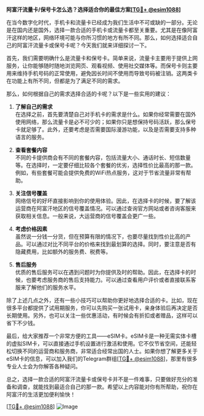 **阿富汗流量卡/保号卡怎么选？选择适合你的最佳方案[[TG💪+ @esim1088](https://t.me/s/esim1088)]**

在当今数字化时代，手机卡和流量卡已经成为我们生活中不可或缺的一部分。无论是在国内还是国外，选择一款合适的手机卡或流量卡都至关重要。尤其是在像阿富汗这样的地区，网络环境可能与你所习惯的地方有所不同。那么，如何选择适合自己的阿富汗流量卡或保号卡呢？今天我们就来详细探讨一下。

首先，我们需要明确什么是流量卡和保号卡。简单来说，流量卡主要用于提供上网服务，让你能够随时随地浏览网页、观看视频、使用社交媒体等。而保号卡则主要用来维持手机号码的正常使用，避免因长时间不使用而导致号码被注销。这两类卡在功能上有所不同，但都是为了满足不同的需求。

那么，如何根据自己的需求选择合适的卡呢？以下是一些实用的建议：

1. **了解自己的需求**  
   在选择之前，首先要清楚自己对手机卡的需求是什么。如果你经常需要在国外使用网络，那么流量卡是必不可少的；如果你只是想保持号码活跃，那么保号卡就足够了。此外，还要考虑是否需要国际漫游功能，以及是否需要支持多种语言的服务。

2. **查看套餐内容**  
   不同的卡提供商会有不同的套餐内容，包括流量大小、通话时长、短信数量等。在选择时，一定要仔细比较各个套餐的优劣，选择性价比最高的那一款。例如，有些套餐可能会提供免费的WiFi热点服务，这对于节省流量非常有帮助。

3. **关注信号覆盖**  
   网络信号的好坏直接影响到你的使用体验。因此，在选择卡的时候，要了解该运营商在阿富汗地区的信号覆盖情况。可以通过查询官方网站或者咨询客服来获取相关信息。一般来说，大运营商的信号覆盖会更广一些。

4. **考虑价格因素**  
   虽然说一分钱一分货，但在预算有限的情况下，也要尽量找到性价比高的产品。可以通过对比不同平台的价格来找到最划算的选择。同时，要注意是否有隐藏费用，比如额外的服务费、税费等。

5. **售后服务**  
   优质的售后服务可以在遇到问题时为你提供及时的帮助。因此，在选择卡的时候，也要考虑服务商的售后支持能力。可以通过查看用户评价或者直接联系客服来了解他们的服务水平。

除了上述几点之外，还有一些小技巧可以帮助你更好地选择合适的卡。比如，现在很多平台都提供了试用期服务，你可以先购买一张试用卡，亲身体验后再决定是否长期使用。另外，也可以关注一些优惠活动，有时候会有折扣或者赠品，这样可以省下不少钱。

最后，给大家推荐一个非常方便的工具——eSIM卡。eSIM卡是一种无需实体卡槽的虚拟SIM卡，可以直接通过手机设置进行激活和使用。它不仅节省空间，还能轻松切换不同的运营商和服务商，非常适合经常出国的人士。如果你想了解更多关于eSIM卡的信息，可以加入我们的Telegram群组[[TG💪+ @esim1088](https://t.me/s/esim1088)]，那里有很多专业人士会为你解答各种疑问。

总之，选择一款合适的阿富汗流量卡或保号卡并不是一件难事，只要做好充分的准备和调查，就能找到最适合自己的那一款。希望以上内容能对你有所帮助，祝你在阿富汗的生活更加便利愉快！

[[TG💪+ @esim1088](https://t.me/s/esim1088)] 
![Image](https://i.postimg.cc/4NQfJmqS/Snipaste-2025-05-13-00-14-12.png)